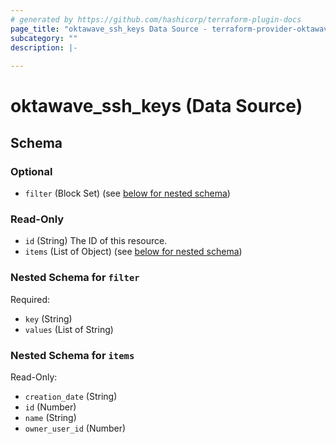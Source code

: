 ```yaml
---
# generated by https://github.com/hashicorp/terraform-plugin-docs
page_title: "oktawave_ssh_keys Data Source - terraform-provider-oktawave"
subcategory: ""
description: |-
  
---
```


# oktawave_ssh_keys (Data Source)





<!-- schema generated by tfplugindocs -->
## Schema

### Optional

- `filter` (Block Set) (see [below for nested schema](#nestedblock--filter))

### Read-Only

- `id` (String) The ID of this resource.
- `items` (List of Object) (see [below for nested schema](#nestedatt--items))

<a id="nestedblock--filter"></a>
### Nested Schema for `filter`

Required:

- `key` (String)
- `values` (List of String)


<a id="nestedatt--items"></a>
### Nested Schema for `items`

Read-Only:

- `creation_date` (String)
- `id` (Number)
- `name` (String)
- `owner_user_id` (Number)


